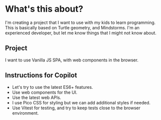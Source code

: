 # What's this about?

I'm creating a project that I want to use with my kids to learn programming. 
This is basically based on Turtle geometry, and Mindstorms.
I'm an experienced developer, but let me know things that I might not know about.

## Project

I want to use Vanilla JS SPA, with web components in the browser.

## Instructions for Copilot

* Let's try to use the latest ES6+ features.
* Use web components for the UI.
* Use the latest web APIs.
* I use Pico CSS for styling but we can add additional styles if needed.
* Use Vitest for testing, and try to keep tests close to the browser environment.